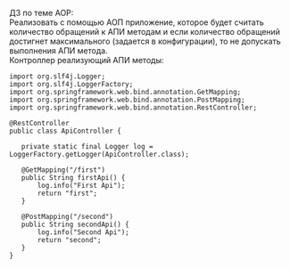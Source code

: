 ДЗ по теме AOP:   
Реализовать с помощью АОП приложение, которое будет считать количество обращений к АПИ методам и если количество обращений достигнет максимального (задается в конфигурации), то не допускать выполнения АПИ метода.    
Контроллер реализующий АПИ методы:   
```
import org.slf4j.Logger;
import org.slf4j.LoggerFactory;
import org.springframework.web.bind.annotation.GetMapping;
import org.springframework.web.bind.annotation.PostMapping;
import org.springframework.web.bind.annotation.RestController;
 
@RestController
public class ApiController {
 
   private static final Logger log = LoggerFactory.getLogger(ApiController.class);
 
   @GetMapping("/first")
   public String firstApi() {
       log.info("First Api");
       return "first";
   }
 
   @PostMapping("/second")
   public String secondApi() {
       log.info("Second Api");
       return "second";
   }
}
```

